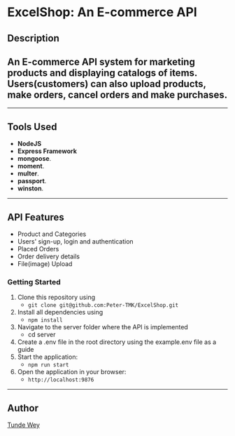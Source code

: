# ExcelShop: An E-commerce API

## Description

## An E-commerce API system for marketing products and displaying catalogs of items. Users(customers) can also upload products, make orders, cancel orders and make purchases.

---

## Tools Used

-   **NodeJS**
-   **Express Framework**
-   **mongoose**.
-   **moment**.
-   **multer**.
-   **passport**.
-   **winston**.

---

## API Features

-   Product and Categories
-   Users' sign-up, login and authentication
-   Placed Orders
-   Order delivery details
-   File(image) Upload

### Getting Started

1. Clone this repository using
    - `git clone git@github.com:Peter-TMK/ExcelShop.git`
2. Install all dependencies using
    - `npm install`
3. Navigate to the server folder where the API is implemented
    - cd server
4. Create a .env file in the root directory using the example.env file as a guide
5. Start the application:
    - `npm run start`
6. Open the application in your browser:
    - `http://localhost:9876`

---

## Author

[Tunde Wey](https://github.com/Peter-TMK/)
